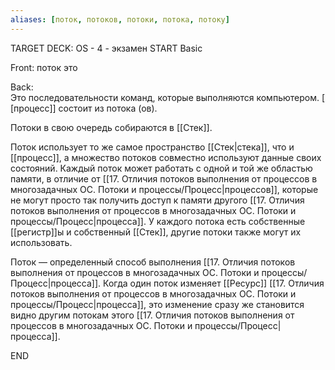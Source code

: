 ```yaml
---
aliases: [поток, потоков, потоки, потока, потоку]
---
```


TARGET DECK: OS - 4 - экзамен
START
Basic

Front: поток это

Back: Это последовательности команд, которые выполняются компьютером. [[процесс]] состоит из потока (ов). 

Потоки в свою очередь собираются в [[Стек]]. 

Поток использует то же самое пространство [[Стек|стека]], что и [[процесс]], а множество потоков совместно используют данные своих состояний. Каждый поток может работать с одной и той же областью памяти, в отличие от [[17. Отличия потоков выполнения от процессов в многозадачных ОС. Потоки и процессы/Процесс|процессов]], которые не могут просто так получить доступ к памяти другого [[17. Отличия потоков выполнения от процессов в многозадачных ОС. Потоки и процессы/Процесс|процесса]]. 
У каждого потока есть собственные [[регистр]]ы и собственный [[Стек]], другие потоки также могут их использовать.

Поток — определенный способ выполнения [[17. Отличия потоков выполнения от процессов в многозадачных ОС. Потоки и процессы/Процесс|процесса]]. Когда один поток изменяет [[Ресурс]] [[17. Отличия потоков выполнения от процессов в многозадачных ОС. Потоки и процессы/Процесс|процесса]], это изменение сразу же становится видно другим потокам этого [[17. Отличия потоков выполнения от процессов в многозадачных ОС. Потоки и процессы/Процесс|процесса]].
<!--ID: 1663705565760-->
END

